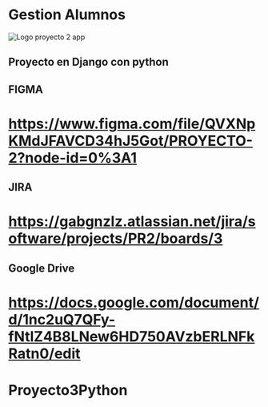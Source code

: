 
# Gestion Alumnos

![Logo proyecto 2 app](Proyecto_2/webProyecto2app/static/img/logo.png)

## Proyecto en Django con python
## FIGMA
# https://www.figma.com/file/QVXNpKMdJFAVCD34hJ5Got/PROYECTO-2?node-id=0%3A1
## JIRA
# https://gabgnzlz.atlassian.net/jira/software/projects/PR2/boards/3
## Google Drive
# https://docs.google.com/document/d/1nc2uQ7QFy-fNtlZ4B8LNew6HD750AVzbERLNFkRatn0/edit


# Proyecto3Python
